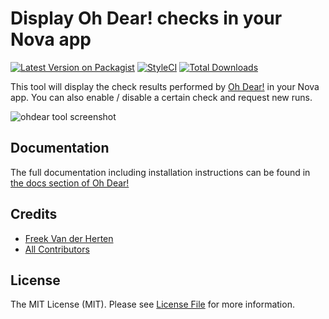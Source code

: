 # Display Oh Dear! checks in your Nova app

[![Latest Version on Packagist](https://img.shields.io/packagist/v/ohdearapp/nova-ohdear-tool.svg?style=flat-square)](https://packagist.org/packages/ohdearapp/nova-ohdear-tool)
[![StyleCI](https://github.styleci.io/repos/146995534/shield?branch=master)](https://github.styleci.io/repos/146995534)
[![Total Downloads](https://img.shields.io/packagist/dt/ohdearapp/nova-ohdear-tool.svg?style=flat-square)](https://packagist.org/packages/ohdearapp/nova-ohdear-tool)

This tool will display the check results performed by [Oh Dear!](https://ohdear.app) in your Nova app.
You can also enable / disable a certain check and request new runs.

![ohdear tool screenshot](https://ohdearapp.github.io/nova-ohdear-tool/screenshots/index.png)

## Documentation

The full documentation including installation instructions can be found in [the docs section of Oh Dear!](https://ohdear.app/docs/nova-tool/introduction)

## Credits

- [Freek Van der Herten](https://github.com/freekmurze)
- [All Contributors](../../contributors)

## License

The MIT License (MIT). Please see [License File](LICENSE.md) for more information.
